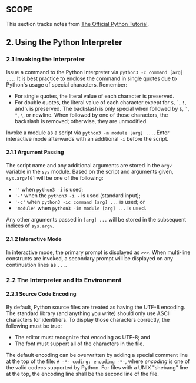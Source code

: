 ## SCOPE

This section tracks notes from [The Official Python Tutorial](https://docs.python.org/3.8/tutorial/index.html).

## 2. Using the Python Interpreter

### 2.1 Invoking the Interpreter
Issue a command to the Python interpreter via `python3 -c command [arg] ...`. It is best practice to enclose the command in single quotes due to Python's usage of special characters. Remember:
* For single quotes, the literal value of each character is preserved.
* For double quotes, the literal value of each character except for `$`, `` ` ``, `!`, and `\` is preserved. The backslash is only special when followed by `$`, `` ` ``, `"`, `\`, or newline. When followed by one of those characters, the backslash is removed; otherwise, they are unmodified.

Invoke a module as a script via `python3 -m module [arg] ...`. Enter interactive mode afterwards with an additional `-i` before the script.

#### 2.1.1 Argument Passing
The script name and any additional arguments are stored in the `argv` variable in the `sys` module. Based on the script and arguments given, `sys.argv[0]` will be one of the following:
* `''`  when `python3 -i` is used;
* `'-'` when the `python3 -i -` is used (standard input);
* `'-c'` when `python3 -ic command [arg] ...` is used; or
* `'module'` when `python3 -im module [arg] ...` is used.

Any other arguments passed in `[arg] ...` will be stored in the subsequent indices of `sys.argv`.

#### 2.1.2 Interactive Mode
In interactive mode, the primary prompt is displayed as `>>>`. When multi-line constructs are invoked, a secondary prompt will be displayed on any continuation lines as `...`.

### 2.2 The Interpreter and Its Environment

#### 2.2.1 Source Code Encoding
By default, Python source files are treated as having the UTF-8 encoding. The standard library (and anything you write) should only use ASCII characters for identifiers. To display those characters correctly, the following must be true:
* The editor must recognize that encoding as UTF-8; and
* The font must support all of the characters in the file.

The default encoding can be overwritten by adding a special comment line at the top of the file: `# -*- coding: encoding -*-`, where _encoding_ is one of the valid codecs supported by Python. For files with a UNIX "shebang" line at the top, the encoding line shall be the second line of the file.